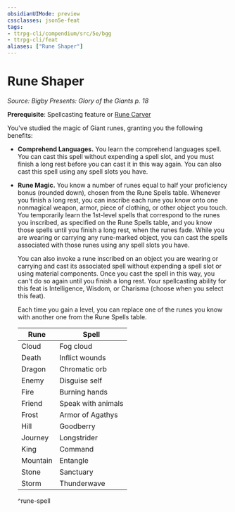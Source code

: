 ```yaml
---
obsidianUIMode: preview
cssclasses: json5e-feat
tags:
- ttrpg-cli/compendium/src/5e/bgg
- ttrpg-cli/feat
aliases: ["Rune Shaper"]
---
```

# Rune Shaper
*Source: Bigby Presents: Glory of the Giants p. 18*  

**Prerequisite**: Spellcasting feature or [Rune Carver](rune-carver-bgg.md)

You've studied the magic of Giant runes, granting you the following benefits:

- **Comprehend Languages.** You learn the comprehend languages spell. You can cast this spell without expending a spell slot, and you must finish a long rest before you can cast it in this way again. You can also cast this spell using any spell slots you have.  
- **Rune Magic.** You know a number of runes equal to half your proficiency bonus (rounded down), chosen from the Rune Spells table. Whenever you finish a long rest, you can inscribe each rune you know onto one nonmagical weapon, armor, piece of clothing, or other object you touch. You temporarily learn the 1st-level spells that correspond to the runes you inscribed, as specified on the Rune Spells table, and you know those spells until you finish a long rest, when the runes fade. While you are wearing or carrying any rune-marked object, you can cast the spells associated with those runes using any spell slots you have.  

    You can also invoke a rune inscribed on an object you are wearing or carrying and cast its associated spell without expending a spell slot or using material components. Once you cast the spell in this way, you can't do so again until you finish a long rest. Your spellcasting ability for this feat is Intelligence, Wisdom, or Charisma (choose when you select this feat).  

    Each time you gain a level, you can replace one of the runes you know with another one from the Rune Spells table.  

    | Rune | Spell |  
    |------|-------|  
    | Cloud | Fog cloud |  
    | Death | Inflict wounds |  
    | Dragon | Chromatic orb |  
    | Enemy | Disguise self |  
    | Fire | Burning hands |  
    | Friend | Speak with animals |  
    | Frost | Armor of Agathys |  
    | Hill | Goodberry |  
    | Journey | Longstrider |  
    | King | Command |  
    | Mountain | Entangle |  
    | Stone | Sanctuary |  
    | Storm | Thunderwave |  
    ^rune-spell
